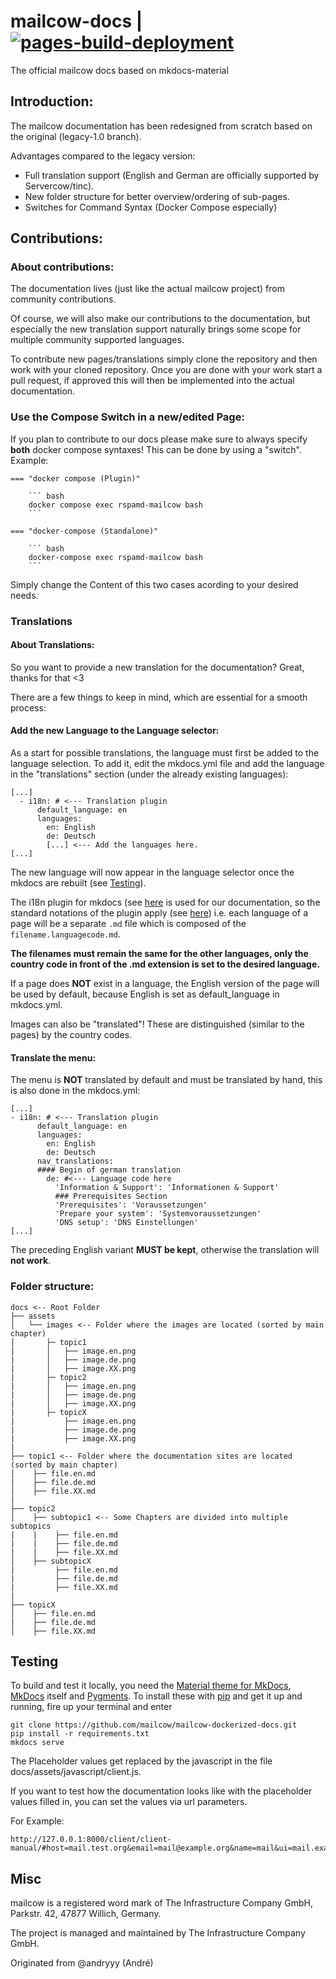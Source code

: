 # mailcow-docs | [![pages-build-deployment](https://github.com/mailcow/mailcow-dockerized-docs/actions/workflows/pages/pages-build-deployment/badge.svg)](https://github.com/mailcow/mailcow-dockerized-docs/actions/workflows/pages/pages-build-deployment)
The official mailcow docs based on mkdocs-material

## Introduction:
The mailcow documentation has been redesigned from scratch based on the original (legacy-1.0 branch).

Advantages compared to the legacy version:
- Full translation support (English and German are officially supported by Servercow/tinc).
- New folder structure for better overview/ordering of sub-pages.
- Switches for Command Syntax (Docker Compose especially)


## Contributions:

### About contributions:
The documentation lives (just like the actual mailcow project) from community contributions.

Of course, we will also make our contributions to the documentation, but especially the new translation support naturally brings some scope for multiple community supported languages.

To contribute new pages/translations simply clone the repository and then work with your cloned repository.
Once you are done with your work start a pull request, if approved this will then be implemented into the actual documentation.


### Use the Compose Switch in a new/edited Page:
If you plan to contribute to our docs please make sure to always specify **both** docker compose syntaxes! This can be done by using a "switch". Example:

```
=== "docker compose (Plugin)"

    ``` bash
    docker compose exec rspamd-mailcow bash
    ```

=== "docker-compose (Standalone)"

    ``` bash
    docker-compose exec rspamd-mailcow bash
    ```
```

Simply change the Content of this two cases acording to your desired needs.


### Translations
#### About Translations:

So you want to provide a new translation for the documentation? Great, thanks for that <3

There are a few things to keep in mind, which are essential for a smooth process:

#### Add the new Language to the Language selector:
As a start for possible translations, the language must first be added to the language selection. To add it, edit the mkdocs.yml file and add the language in the "translations" section (under the already existing languages):
```
[...]
  - i18n: # <--- Translation plugin
      default_language: en
      languages:
        en: English
        de: Deutsch
        [...] <--- Add the languages here.
[...]
```
The new language will now appear in the language selector once the mkdocs are rebuilt (see [Testing](#Testing)).

The i18n plugin for mkdocs (see [here](https://github.com/ultrabug/mkdocs-static-i18n) is used for our documentation, so the standard notations of the plugin apply (see [here](https://github.com/ultrabug/mkdocs-static-i18n#referencing-localized-content-in-your-markdown-pages)) i.e. each language of a page will be a separate `.md` file which is composed of the `filename.languagecode.md`.

**The filenames must remain the same for the other languages, only the country code in front of the .md extension is set to the desired language.**

If a page does **NOT** exist in a language, the English version of the page will be used by default, because English is set as default_language in mkdocs.yml.

Images can also be "translated"! These are distinguished (similar to the pages) by the country codes.


#### Translate the menu:
The menu is **NOT** translated by default and must be translated by hand, this is also done in the mkdocs.yml:
```
[...]
- i18n: # <--- Translation plugin
      default_language: en
      languages:
        en: English
        de: Deutsch
      nav_translations:
      #### Begin of german translation
        de: #<--- Language code here
          'Information & Support': 'Informationen & Support'
          ### Prerequisites Section
          'Prerequisites': 'Voraussetzungen'
          'Prepare your system': 'Systemvoraussetzungen'
          'DNS setup': 'DNS Einstellungen'
[...]          
```
The preceding English variant **MUST be kept**, otherwise the translation will **not work**.


### Folder structure:
```
docs <-- Root Folder
├── assets
│   └── images <-- Folder where the images are located (sorted by main chapter)
│       ├─ topic1
|       │   ├── image.en.png
|       │   ├── image.de.png
|       │   ├── image.XX.png
|       ├─ topic2
|       │   ├── image.en.png
|       │   ├── image.de.png
|       │   ├── image.XX.png
|       ├─ topicX
|           ├── image.en.png
|           ├── image.de.png
|           ├── image.XX.png
| 
├── topic1 <-- Folder where the documentation sites are located (sorted by main chapter)
│    ├── file.en.md
|    ├── file.de.md
│    ├── file.XX.md
| 
├── topic2
│    ├── subtopic1 <-- Some Chapters are divided into multiple subtopics 
|    |    ├── file.en.md
|    |    ├── file.de.md
|    |    ├── file.XX.md
│    ├── subtopicX
|         ├── file.en.md
|         ├── file.de.md
|         ├── file.XX.md
| 
├── topicX
│    ├── file.en.md
|    ├── file.de.md
│    ├── file.XX.md
```

## Testing

To build and test it locally, you need the [Material theme for MkDocs](https://squidfunk.github.io/mkdocs-material/), [MkDocs](https://www.mkdocs.org/) itself and [Pygments](http://pygments.org/). To install these with [pip](https://pip.pypa.io/en/stable/) and get it up and running, fire up your terminal and enter

```
git clone https://github.com/mailcow/mailcow-dockerized-docs.git
pip install -r requirements.txt
mkdocs serve
```


The Placeholder values get replaced by the javascript in the file docs/assets/javascript/client.js.

If you want to test how the documentation looks like with the placeholder values filled in, you can set the values via url parameters.

For Example: 
```
http://127.0.0.1:8000/client/client-manual/#host=mail.test.org&email=mail@example.org&name=mail&ui=mail.example.org&port=443
```

## Misc

mailcow is a registered word mark of The Infrastructure Company GmbH, Parkstr. 42, 47877 Willich, Germany.

The project is managed and maintained by The Infrastructure Company GmbH.

Originated from @andryyy (André)
